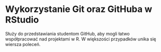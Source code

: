 # Wykorzystanie Git oraz GitHuba w RStudio

Służy do przedstawiania studentom GitHub, aby mogli łatwo współpracować nad projektami w R. W większości przypadków unika się wiersza poleceń.
